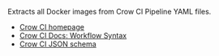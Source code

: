 Extracts all Docker images from Crow CI Pipeline YAML files.

- [Crow CI homepage](https://crowci.dev)
- [Crow CI Docs: Workflow Syntax](https://crowci.dev/latest/usage/workflow-syntax/)
- [Crow CI JSON schema](https://codeberg.org/crowci/crow/raw/branch/main/pipeline/frontend/yaml/linter/schema/schema.go)
